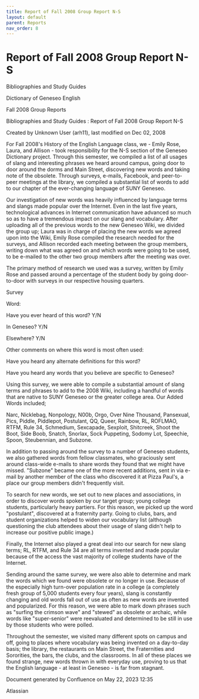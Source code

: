```yaml
---
title: Report of Fall 2008 Group Report N-S
layout: default
parent: Reports
nav_order: 8
---
```


# Report of Fall 2008 Group Report N-S

Bibliographies and Study Guides

Dictionary of Geneseo English

Fall 2008 Group Reports

Bibliographies and Study Guides : Report of Fall 2008 Group Report N-S

Created by  Unknown User (arh11), last modified on Dec 02, 2008

For Fall 2008's History of the English Language class, we - Emily Rose, Laura, and Allison - took responsibility for the N-S section of the Geneseo Dictionary project. Through this semester, we compiled a list of all usages of slang and interesting phrases we heard around campus, going door to door around the dorms and Main Street, discovering new words and taking note of the obsolete. Through surveys, e-mails, Facebook, and peer-to-peer meetings at the library, we compiled a substantial list of words to add to our chapter of the ever-changing language of SUNY Geneseo. 

Our investigation of new words was heavily influenced by language terms and slangs made popular over the Internet. Even in the last five years, technological advances in Internet communication have advanced so much so as to have a tremendous impact on our slang and vocabulary. After uploading all of the previous words to the new Geneseo Wiki, we divided the group up; Laura was in charge of placing the new words we agreed upon into the Wiki, Emily Rose compiled the research needed for the surveys, and Allison recorded each meeting between the group members, writing down what was agreed on and which words were going to be used, to be e-mailed to the other two group members after the meeting was over.

The primary method of research we used was a survey, written by Emily Rose and passed around a percentage of the student body by going door-to-door with surveys in our respective housing quarters. 

Survey

Word:

Have you ever heard of this word? Y/N

In Geneseo? Y/N

Elsewhere? Y/N

Other comments on where this word is most often used:

Have you heard any alternate definitions for this word?

Have you heard any words that you believe are specific to Geneseo?

Using this survey, we were able to compile a substantial amount of slang terms and phrases to add to the 2008 Wiki, including a handful of words that are native to SUNY Geneseo or the greater college area. Our Added Words included;

Narc, Nicklebag, Nonpology, N00b, Orgo, Over Nine Thousand, Pansexual, Pics, Piddle, Piddlepot, Postulant, QQ, Queer, Rainbow, RL, ROFLMAO, RTFM, Rule 34, Schmedium, Sexcapade, Sexploit, Shitcreek, Shoot the Boot, Side Boob, Snatch, Snorlax, Sock Puppeting, Sodomy Lot, Speechie, Spoon, Steubennian, and Subzone. 

In addition to passing around the survey to a number of Geneseo students, we also gathered words from fellow classmates, who graciously sent around class-wide e-mails to share words they found that we might have missed. &quot;Subzone&quot; became one of the more recent additions, sent in via e-mail by another member of the class who discovered it at Pizza Paul's, a place our group members didn't frequently visit. 

To search for new words, we set out to new places and associations, in order to discover words spoken by our target group; young college students, particularly heavy partiers. For this reason, we picked up the word &quot;postulant&quot;, discovered at a fraternity party. Going to clubs, bars, and student organizations helped to widen our vocabulary list (although questioning the club attendees about their usage of slang didn't help to increase our positive public image.)

Finally, the Internet also played a great deal into our search for new slang terms; RL, RTFM, and Rule 34 are all terms invented and made popular because of the access the vast majority of college students have of the Internet.

Sending around the same survey, we were also able to determine and mark the words which we found were obsolete or no longer in use. Because of the especially high turn-over population rate in a college (a completely fresh group of 5,000 students every four years), slang is constantly changing and old words fall out of use as often as new words are invented and popularized. For this reason, we were able to mark down phrases such as &quot;surfing the crimson wave&quot; and &quot;stewed&quot; as obsolete or archaic, while words like &quot;super-senior&quot; were reevaluated and determined to be still in use by those students who were polled.  

Throughout the semester, we visited many different spots on campus and off, going to places where vocabulary was being invented on a day-to-day basis; the library, the restaurants on Main Street, the Fraternities and Sororities, the bars, the clubs, and the classrooms. In all of these places we found strange, new words thrown in with everyday use, proving to us that the English language - at least in Geneseo - is far from stagnant. 

Document generated by Confluence on May 22, 2023 12:35

Atlassian
